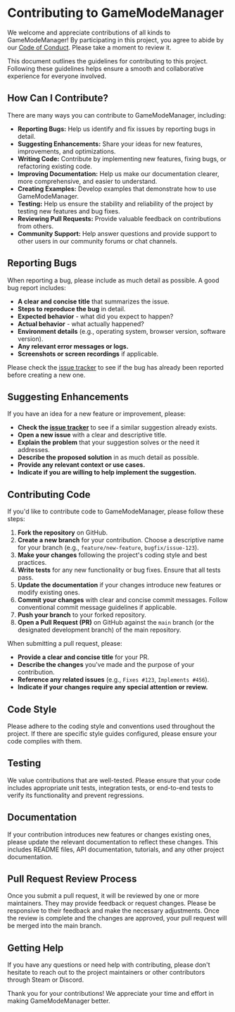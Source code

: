 # Contributing to GameModeManager

We welcome and appreciate contributions of all kinds to GameModeManager! By participating in this project, you agree to abide by our [Code of Conduct](CODE_OF_CONDUCT.md). Please take a moment to review it.

This document outlines the guidelines for contributing to this project. Following these guidelines helps ensure a smooth and collaborative experience for everyone involved.

## How Can I Contribute?

There are many ways you can contribute to GameModeManager, including:

* **Reporting Bugs:** Help us identify and fix issues by reporting bugs in detail.
* **Suggesting Enhancements:** Share your ideas for new features, improvements, and optimizations.
* **Writing Code:** Contribute by implementing new features, fixing bugs, or refactoring existing code.
* **Improving Documentation:** Help us make our documentation clearer, more comprehensive, and easier to understand.
* **Creating Examples:** Develop examples that demonstrate how to use GameModeManager.
* **Testing:** Help us ensure the stability and reliability of the project by testing new features and bug fixes.
* **Reviewing Pull Requests:** Provide valuable feedback on contributions from others.
* **Community Support:** Help answer questions and provide support to other users in our community forums or chat channels.

## Reporting Bugs

When reporting a bug, please include as much detail as possible. A good bug report includes:

* **A clear and concise title** that summarizes the issue.
* **Steps to reproduce the bug** in detail.
* **Expected behavior** - what did you expect to happen?
* **Actual behavior** - what actually happened?
* **Environment details** (e.g., operating system, browser version, software version).
* **Any relevant error messages or logs.**
* **Screenshots or screen recordings** if applicable.

Please check the [issue tracker](https://github.com/nickj609/GameModeManager/issues) to see if the bug has already been reported before creating a new one.

## Suggesting Enhancements

If you have an idea for a new feature or improvement, please:

* **Check the [issue tracker](https://github.com/nickj609/GameModeManager/issues)** to see if a similar suggestion already exists.
* **Open a new issue** with a clear and descriptive title.
* **Explain the problem** that your suggestion solves or the need it addresses.
* **Describe the proposed solution** in as much detail as possible.
* **Provide any relevant context or use cases.**
* **Indicate if you are willing to help implement the suggestion.**

## Contributing Code

If you'd like to contribute code to GameModeManager, please follow these steps:

1.  **Fork the repository** on GitHub.
2.  **Create a new branch** for your contribution. Choose a descriptive name for your branch (e.g., `feature/new-feature`, `bugfix/issue-123`).
3.  **Make your changes** following the project's coding style and best practices.
4.  **Write tests** for any new functionality or bug fixes. Ensure that all tests pass.
5.  **Update the documentation** if your changes introduce new features or modify existing ones.
6.  **Commit your changes** with clear and concise commit messages. Follow conventional commit message guidelines if applicable.
7.  **Push your branch** to your forked repository.
8.  **Open a Pull Request (PR)** on GitHub against the `main` branch (or the designated development branch) of the main repository.

When submitting a pull request, please:

* **Provide a clear and concise title** for your PR.
* **Describe the changes** you've made and the purpose of your contribution.
* **Reference any related issues** (e.g., `Fixes #123`, `Implements #456`).
* **Indicate if your changes require any special attention or review.**

## Code Style

Please adhere to the coding style and conventions used throughout the project. If there are specific style guides configured, please ensure your code complies with them.

## Testing

We value contributions that are well-tested. Please ensure that your code includes appropriate unit tests, integration tests, or end-to-end tests to verify its functionality and prevent regressions.

## Documentation

If your contribution introduces new features or changes existing ones, please update the relevant documentation to reflect these changes. This includes README files, API documentation, tutorials, and any other project documentation.

## Pull Request Review Process

Once you submit a pull request, it will be reviewed by one or more maintainers. They may provide feedback or request changes. Please be responsive to their feedback and make the necessary adjustments. Once the review is complete and the changes are approved, your pull request will be merged into the main branch.

## Getting Help

If you have any questions or need help with contributing, please don't hesitate to reach out to the project maintainers or other contributors through Steam or Discord.

Thank you for your contributions! We appreciate your time and effort in making GameModeManager better.
